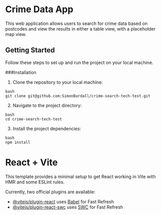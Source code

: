 # Crime Data App

This web application allows users to search for crime data based on postcodes and view the results in either a table view, with a placeholder map view.

## Getting Started

Follow these steps to set up and run the project on your local machine.

###Installation

1. Clone the repository to your local machine:
```
bash
git clone git@github.com:SimonBurdall/crime-search-tech-test.git
```

2. Navigate to the project directory:

```
bash
cd crime-search-tech-test
```

3. Install the project dependencies:
```
bash
npm install
```

# React + Vite

This template provides a minimal setup to get React working in Vite with HMR and some ESLint rules.

Currently, two official plugins are available:

- [@vitejs/plugin-react](https://github.com/vitejs/vite-plugin-react/blob/main/packages/plugin-react/README.md) uses [Babel](https://babeljs.io/) for Fast Refresh
- [@vitejs/plugin-react-swc](https://github.com/vitejs/vite-plugin-react-swc) uses [SWC](https://swc.rs/) for Fast Refresh
